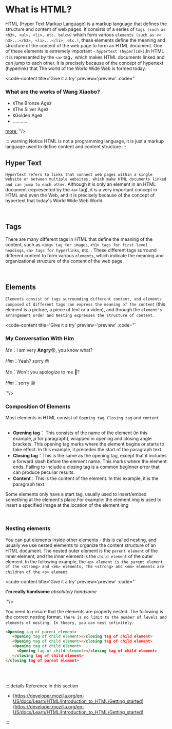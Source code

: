 # What is HTML?

HTML (Hyper Text Markup Language) is a markup language that defines the structure and content of web pages. It consists of a series of `tags (such as <h3>, <ul>, <li>, etc. below)` which form various `elements (such as << h3>...</h3>, <li>...</li>, etc.)`, these elements define the meaning and structure of the content of the web page to form an HTML document. One of these elements is extremely important - `hypertext (hyperlink)`,In HTML it is represented by the `<a>` tag，which makes HTML documents linked and can jump to each other. It is precisely because of the concept of hypertext (hyperlink) that The world of the World Wide Web is formed today.

<code-content title='Give it a try' preview='preview' :code="`<h3>What are the works of Wang Xiaobo?</h3>

<ul>
  <li>《The Bronze Age》</li>
  <li>《The Silver Age》</li>
  <li>《Golden Age》</li>
  <li> ............</li>
</ul>

<a target='_blank' href='https://en.wikipedia.org/wiki/Wang_Xiaobo'>
  more
</a>`"/>

::: warning Notice
HTML is not a programming language, it is just a markup language used to define content and content structure
:::



## Hyper Text



`Hypertext refers to links that connect web pages within a single website or between multiple websites, which make HTML documents linked and can jump to each other`. Although it is only an element in an HTML document (represented by the `<a>` tag), it is a very important concept in HTML and even the Web, and it is precisely because of the concept of hypertext that today's World Wide Web World.

<code-content title='Give it a try' preview='preview'  :code="`<!--Hypertext-->
<a target='_blank' href='https://en.wikipedia.org/wiki/Main_Page'>
  wikipedia
</a>
`"/>

<br>



## Tags 
There are many different tags in HTML that define the meaning of the content, such as `<img> tag for images`, `<h1> tags for first-level headings`, `<a> tags for hyperlinks`, etc. . These different tags surround different content to form various `elements`, which indicate the meaning and organizational structure of the content of the web page.

<code-content title='Give it a try' preview='preview' :code="`<h1>first-level headings</h1>
<img src='https://junliangwangx.github.io/HTML-Guide/logo.svg'>
<a target='_blank' href='https://junliangwangx.github.io/HTML-Guide/'>hyperlinks</a>
`"/>

<br>




## Elements


`Elements consist of tags surrounding different content, and elements composed of different tags can express the meaning of the content` (this element is a picture, a piece of text or a video), and through the `element's arrangement order and Nesting expresses the structure of content`.

<code-content  title='Give it a try' preview='preview' :code="`<h3>My Conversation With Him</h3>

<p>
  <em>Me</em>：I am very
  <strong>Angry</strong>😡, you know what?
</p>
<p>
  <em>Him</em>：Yeah? sorry 😣
</p>
<p>
  <em>Me</em>：Won't you apologize to me 🤔?
</p>
<p>
  <em>Him</em>：sorry 😥
</p>`"/>

<br>



### Composition Of Elements

Most elements in HTML consist of `Opening tag`, `Closing tag` and `content`

<img :src="$withBase('/element(en).svg')">

- **Opening tag**： This consists of the name of the element (in this example, *p* for paragraph), wrapped in opening and closing angle brackets. This opening tag marks where the element begins or starts to take effect. In this example, it precedes the start of the paragraph text.
- **Closing tag**：This is the same as the opening tag, except that it includes a forward slash before the element name. This marks where the element ends. Failing to include a closing tag is a common beginner error that can produce peculiar results.
- **Content**：This is the content of the element. In this example, it is the paragraph text.

Some elements only have a start tag, usually used to insert/embed something at the element's place.For example: the element img is used to insert a specified image at the location of the element img

<code-content title='Give it a try' preview='preview'  :code="`<!--image-->
<img  src='https://junliangwangx.github.io/HTML-Guide/logo.svg'>
`"/>

<br>



### Nesting elements

You can put elements inside other elements - this is called nesting, and usually we use nested elements to organize the content structure of an HTML document. The nested outer element is the `parent element` of the inner element, and the inner element is the `child element` of the outer element. In the following example, the `<p> element is the parent element of the <strong> and <em> elements, The <strong> and <em> elements are children of the <p> element`.

<code-content title='Give it a try' preview='preview' :code="`<!--Nesting elements-->

<p>
  <strong>I'm really handsome</strong>
  <em>absolutely handsome</em>
</p>`"/>

You need to ensure that the elements are properly nested. The following is the correct nesting format. `There is no limit to the number of levels and elements of nesting. In theory, you can nest infinitely`.

```html
<Opening tag of parent element>
   <Opening tag of child element></closing tag of child element>
   <Opening tag of child element></closing tag of child element>
   <Opening tag of child element>
     <Opening tag of child element></closing tag of child element>
   </closing tag of child element>
</closing tag of parent element>
```

<br><br>



::: details Reference in this section

-  [https://developer.mozilla.org/en-US/docs/Learn/HTML/Introduction_to_HTML/Getting_started](https://developer.mozilla.org/en-US/docs/Learn/HTML/Introduction_to_HTML/Getting_started)

:::